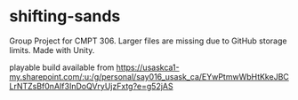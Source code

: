 # shifting-sands
Group Project for CMPT 306. Larger files are missing due to GitHub storage limits. Made with Unity.


playable build available from https://usaskca1-my.sharepoint.com/:u:/g/personal/say016_usask_ca/EYwPtmwWbHtKkeJBCLrNTZsBf0nAIf3InDoQVryUjzFxtg?e=g52jAS
